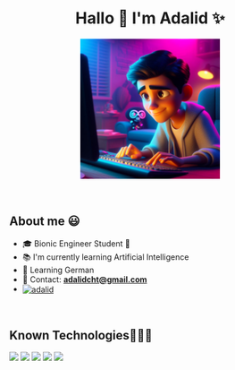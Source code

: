 <h1 align="center">Hallo 👋  I'm Adalid ✨ </h1> 

<p align="center"> 
<img src="https://github.com/adalidcht/adalidcht/blob/main/me.jpeg" alt="Made by Bing Chat" width="250" height="250">
</p>
<br>

<h2>About me 😃</h2>
<p align="left">
  
- 🎓 Bionic Engineer Student 🦾
- 📚 I'm currently learning Artificial Intelligence
- 📖 Learning German
- 📧 Contact: **adalidcht@gmail.com**
- <a href="https://www.linkedin.com/in/adalid-chavez/" target="blank"><img align="center"
      src="https://raw.githubusercontent.com/rahuldkjain/github-profile-readme-generator/master/src/images/icons/Social/linked-in-alt.svg"
      alt="adalid" height="30" width="40" /></a>
<!--a href="https://linkedin.com/in/adalid-chavez" target="blank"><img align="center" src="https://img.shields.io/badge/LinkedIn-0077B5?style=for-the-badge&logo=linkedin&logoColor=white" alt="adalid-chavez"/></a-->

</p>
<br>
<h2 align="left">Known Technologies👨🏻‍💻</h2>

<p align="left">
<img src="https://cdn.jsdelivr.net/gh/devicons/devicon/icons/python/python-original.svg" height="50"/>
<img src="https://cdn.jsdelivr.net/gh/devicons/devicon/icons/cplusplus/cplusplus-original.svg" height="50"/>
<img src="https://cdn.jsdelivr.net/gh/devicons/devicon/icons/r/r-original.svg" height="50"/>
<img src="https://cdn.jsdelivr.net/gh/devicons/devicon/icons/matlab/matlab-original.svg" height="50"/>
<img src="https://cdn.jsdelivr.net/gh/devicons/devicon/icons/anaconda/anaconda-original.svg" height="50"/>                    
<img src="https://cdn.jsdelivr.net/gh/devicons/devicon/icons/visualstudio/visualstudio-plain.svg" height="50/>
</p>          
<br>
  
